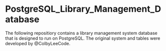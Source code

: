 # PostgreSQL_Library_Management_Database

The following repositiory contains a library management system database that is designed to run on PostgreSQL. The original system and tables were developed by @ColbyLeeCode.  
